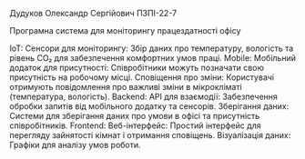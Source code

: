 Дудуков Олександр Сергійович ПЗПІ-22-7

Програмна система для моніторингу працездатності офісу

IoT:
Сенсори для моніторингу: Збір даних про температуру, вологість та рівень CO₂ для забезпечення комфортних умов праці.
Mobile:
Мобільний додаток для присутності: Співробітники можуть позначати свою присутність на робочому місці.
Сповіщення про зміни: Користувачі отримують повідомлення про важливі зміни в мікрокліматі (температура, вологість).
Backend:
API для взаємодії: Забезпечення обробки запитів від мобільного додатку та сенсорів.
Зберігання даних: Системи для зберігання даних про умови в офісі та присутність співробітників.
Frontend:
Веб-інтерфейс: Простий інтерфейс для перегляду зайнятості кімнат і отримання сповіщень.
Візуалізація даних: Графіки для аналізу умов роботи.
